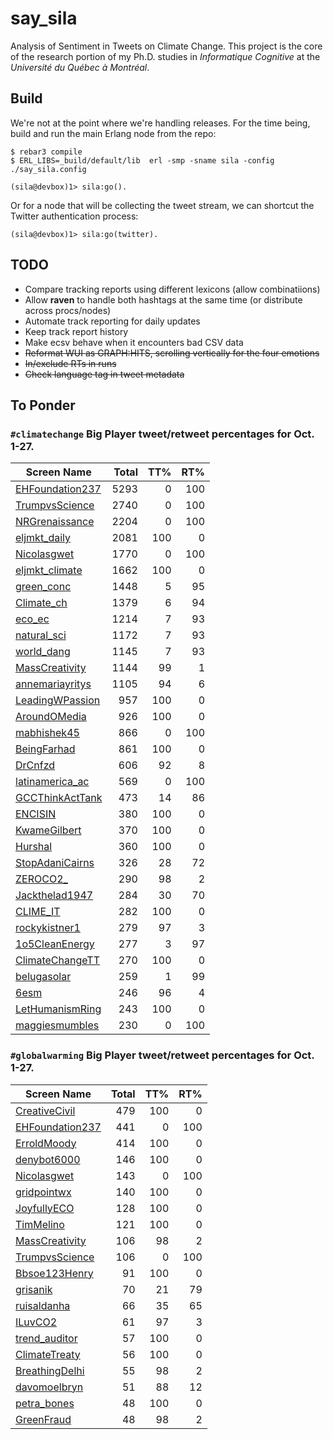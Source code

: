 say_sila
=====

Analysis of Sentiment in Tweets on Climate Change.  This project is the core of the research portion
of my Ph.D. studies in _Informatique Cognitive_ at the _Université du Québec à Montréal_.

Build
-----

We're not at the point where we're handling releases.  For the time being, build and run the main Erlang
node from the repo:

    $ rebar3 compile
    $ ERL_LIBS=_build/default/lib  erl -smp -sname sila -config ./say_sila.config

    (sila@devbox)1> sila:go().

Or for a node that will be collecting the tweet stream, we can shortcut the Twitter authentication
process:

    (sila@devbox)1> sila:go(twitter).


TODO
-----
- Compare tracking reports using different lexicons (allow combinatiions)
- Allow **raven** to handle both hashtags at the same time (or distribute across procs/nodes)
- Automate track reporting for daily updates
- Keep track report history
- Make ecsv behave when it encounters bad CSV data
- ~~Reformat WUI as GRAPH:HITS, scrolling vertically for the four emotions~~
- ~~In/exclude RTs in runs~~
- ~~Check language tag in tweet metadata~~

To Ponder
---------
### `#climatechange` Big Player tweet/retweet percentages for Oct. 1-27.

| Screen Name                                              | Total| TT% | RT% |
| -------------------------------------------------------- | ----:| ---:| ---:|
| [EHFoundation237](https://twitter.com/EHFoundation237)   | 5293 |   0 | 100 |
| [TrumpvsScience](https://twitter.com/TrumpvsScience)     | 2740 |   0 | 100 |
| [NRGrenaissance](https://twitter.com/NRGrenaissance)     | 2204 |   0 | 100 |
| [eljmkt_daily](https://twitter.com/eljmkt_daily)         | 2081 | 100 |   0 |
| [Nicolasgwet](https://twitter.com/Nicolasgwet)           | 1770 |   0 | 100 |
| [eljmkt_climate](https://twitter.com/eljmkt_climate)     | 1662 | 100 |   0 |
| [green_conc](https://twitter.com/green_conc)             | 1448 |   5 |  95 |
| [Climate_ch](https://twitter.com/Climate_ch)             | 1379 |   6 |  94 |
| [eco_ec](https://twitter.com/eco_ec)                     | 1214 |   7 |  93 |
| [natural_sci](https://twitter.com/natural_sci)           | 1172 |   7 |  93 |
| [world_dang](https://twitter.com/world_dang)             | 1145 |   7 |  93 |
| [MassCreativity](https://twitter.com/MassCreativity)     | 1144 |  99 |   1 |
| [annemariayritys](https://twitter.com/annemariayritys)   | 1105 |  94 |   6 |
| [LeadingWPassion](https://twitter.com/LeadingWPassion)   |  957 | 100 |   0 |
| [AroundOMedia](https://twitter.com/AroundOMedia)         |  926 | 100 |   0 |
| [mabhishek45](https://twitter.com/mabhishek45)           |  866 |   0 | 100 |
| [BeingFarhad](https://twitter.com/BeingFarhad)           |  861 | 100 |   0 |
| [DrCnfzd](https://twitter.com/DrCnfzd)                   |  606 |  92 |   8 |
| [latinamerica_ac](https://twitter.com/latinamerica_ac)   |  569 |   0 | 100 |
| [GCCThinkActTank](https://twitter.com/GCCThinkActTank)   |  473 |  14 |  86 |
| [ENCISIN](https://twitter.com/ENCISIN)                   |  380 | 100 |   0 |
| [KwameGilbert](https://twitter.com/KwameGilbert)         |  370 | 100 |   0 |
| [Hurshal](https://twitter.com/Hurshal)                   |  360 | 100 |   0 |
| [StopAdaniCairns](https://twitter.com/StopAdaniCairns)   |  326 |  28 |  72 |
| [ZEROCO2_](https://twitter.com/ZEROCO2_)                 |  290 |  98 |   2 |
| [Jackthelad1947](https://twitter.com/Jackthelad1947)     |  284 |  30 |  70 |
| [CLIME_IT](https://twitter.com/CLIME_IT)                 |  282 | 100 |   0 |
| [rockykistner1](https://twitter.com/rockykistner1)       |  279 |  97 |   3 |
| [1o5CleanEnergy](https://twitter.com/1o5CleanEnergy)     |  277 |   3 |  97 |
| [ClimateChangeTT](https://twitter.com/ClimateChangeTT)   |  270 | 100 |   0 |
| [belugasolar](https://twitter.com/belugasolar)           |  259 |   1 |  99 |
| [6esm](https://twitter.com/6esm)                         |  246 |  96 |   4 |
| [LetHumanismRing](https://twitter.com/LetHumanismRing)   |  243 | 100 |   0 |
| [maggiesmumbles](https://twitter.com/maggiesmumbles)     |  230 |   0 | 100 |


### `#globalwarming` Big Player tweet/retweet percentages for Oct. 1-27.

| Screen Name                                              | Total| TT% | RT% |
| -------------------------------------------------------- | ----:| ---:| ---:|
| [CreativeCivil](https://twitter.com/CreativeCivil)       |  479 | 100 |   0 |
| [EHFoundation237](https://twitter.com/EHFoundation237)   |  441 |   0 | 100 |
| [ErroldMoody](https://twitter.com/ErroldMoody)           |  414 | 100 |   0 |
| [denybot6000](https://twitter.com/denybot6000)           |  146 | 100 |   0 |
| [Nicolasgwet](https://twitter.com/Nicolasgwet)           |  143 |   0 | 100 |
| [gridpointwx](https://twitter.com/gridpointwx)           |  140 | 100 |   0 |
| [JoyfullyECO](https://twitter.com/JoyfullyECO)           |  128 | 100 |   0 |
| [TimMelino](https://twitter.com/TimMelino)               |  121 | 100 |   0 |
| [MassCreativity](https://twitter.com/MassCreativity)     |  106 |  98 |   2 |
| [TrumpvsScience](https://twitter.com/TrumpvsScience)     |  106 |   0 | 100 |
| [Bbsoe123Henry](https://twitter.com/Bbsoe123Henry)       |   91 | 100 |   0 |
| [grisanik](https://twitter.com/grisanik)                 |   70 |  21 |  79 |
| [ruisaldanha](https://twitter.com/ruisaldanha)           |   66 |  35 |  65 |
| [ILuvCO2](https://twitter.com/ILuvCO2)                   |   61 |  97 |   3 |
| [trend_auditor](https://twitter.com/trend_auditor)       |   57 | 100 |   0 |
| [ClimateTreaty](https://twitter.com/ClimateTreaty)       |   56 | 100 |   0 |
| [BreathingDelhi](https://twitter.com/BreathingDelhi)     |   55 |  98 |   2 |
| [davomoelbryn](https://twitter.com/davomoelbryn)         |   51 |  88 |  12 |
| [petra_bones](https://twitter.com/petra_bones)           |   48 | 100 |   0 |
| [GreenFraud](https://twitter.com/GreenFraud)             |   48 |  98 |   2 |


